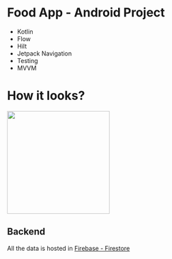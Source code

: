# Food App - Android Project 

- Kotlin
- Flow
- Hilt
- Jetpack Navigation
- Testing
- MVVM

# How it looks?

<img src="https://github.com/pablopantaleon/android_cc_ob/blob/master/screenshots/demo.gif" width="240" />


## Backend

All the data is hosted in [Firebase - Firestore](https://firebase.google.com/products/firestore?gclid=Cj0KCQjwvO2IBhCzARIsALw3ASo_NLYcliIKxQkH3YkwmdNGQ7TlsB7X3NI5Oh9fo3WU5ju6oa7GyeQaAtxQEALw_wcB&gclsrc=aw.ds)
